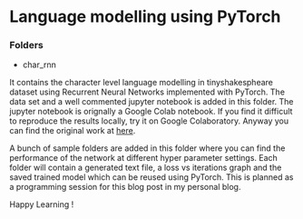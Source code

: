 # Language modelling using PyTorch

### Folders

- char_rnn

It contains the character level language modelling in tinyshakespheare dataset using Recurrent Neural Networks implemented with PyTorch. The data set and a well commented jupyter notebook is added in this folder. The jupyter notebook is orignally a Google Colab notebook. If you find it difficult to reproduce the results locally, try it on Google Colaboratory. Anyway you can find the original work at [here](https://drive.google.com/file/d/12pEy-aOS0_PiVkFgxyINmBbtuvB5TqV5/view?usp=sharing).   

A bunch of sample folders are added in this folder where you can find the performance of the network at different hyper parameter settings. Each folder will contain a generated text file, a loss vs iterations graph and the saved trained model which can be reused using PyTorch. This is planned as a programming session for this blog post in my personal blog.

Happy Learning !
